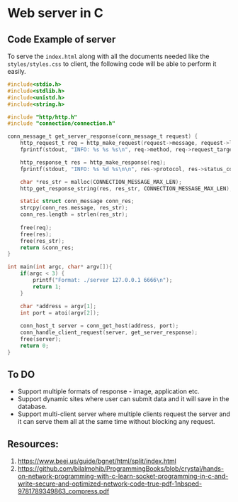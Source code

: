 # Web server in C

## Code Example of server

To serve the `index.html` along with all the documents needed like the `styles/styles.css` to client, the following code will be able to perform it easily.

```c
#include<stdio.h>
#include<stdlib.h>
#include<unistd.h>
#include<string.h>

#include "http/http.h"
#include "connection/connection.h"

conn_message_t get_server_response(conn_message_t request) {
	http_request_t req = http_make_request(request->message, request->length);
	fprintf(stdout, "INFO: %s %s %s\n", req->method, req->request_target, req->protocol);

	http_response_t res = http_make_response(req);
	fprintf(stdout, "INFO: %s %d %s\n\n", res->protocol, res->status_code, res->status_text);

	char *res_str = malloc(CONNECTION_MESSAGE_MAX_LEN);
	http_get_response_string(res, res_str, CONNECTION_MESSAGE_MAX_LEN);

	static struct conn_message conn_res;
	strcpy(conn_res.message, res_str);
	conn_res.length = strlen(res_str);
	
	free(req);
	free(res);
	free(res_str);
	return &conn_res;
}

int main(int argc, char* argv[]){
	if(argc < 3) {
		printf("Format: ./server 127.0.0.1 6666\n");
		return 1;
	}

	char *address = argv[1];
	int port = atoi(argv[2]);
	
	conn_host_t server = conn_get_host(address, port);
	conn_handle_client_request(server, get_server_response);
	free(server);
	return 0; 
}
```

## To DO

- Support multiple formats of response - image, application etc.
- Support dynamic sites where user can submit data and it will save in the database.
- Support multi-client server where multiple clients request the server and it can serve them all at the same time without blocking any request.

## Resources:

1. https://www.beej.us/guide/bgnet/html/split/index.html
2. https://github.com/bilalmohib/ProgrammingBooks/blob/crystal/hands-on-network-programming-with-c-learn-socket-programming-in-c-and-write-secure-and-optimized-network-code-true-pdf-1nbsped-9781789349863_compress.pdf
